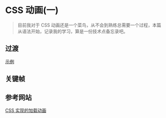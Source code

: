 # CSS 动画(一)

> 目前我对于 CSS 动画还是一个菜鸟，从不会到熟练总需要一个过程，本篇从语法开始，记录我的学习，算是一份技术点备忘录吧。

## 过渡

[示例](/articles/css-animate/demo/start.html)

## 关键帧

## 参考网站

[CSS 实现的加载动画](http://vadimsva.github.io/waitMe/)